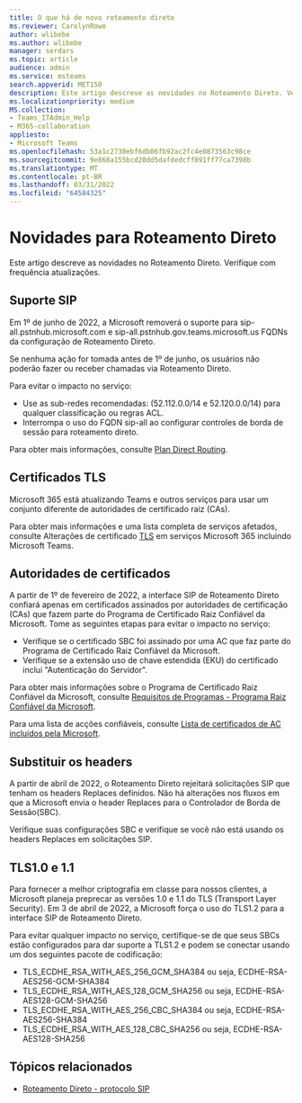 ```yaml
---
title: O que há de novo roteamento direto
ms.reviewer: CarolynRowe
author: wlibebe
ms.author: wlibebe
manager: serdars
ms.topic: article
audience: admin
ms.service: msteams
search.appverid: MET150
description: Este artigo descreve as novidades no Roteamento Direto. Verifique com frequência atualizações.
ms.localizationpriority: medium
MS.collection:
- Teams_ITAdmin_Help
- M365-collaboration
appliesto:
- Microsoft Teams
ms.openlocfilehash: 53a1c2730ebf6db06fb92ac2fc4e0873563c98ce
ms.sourcegitcommit: 9e868a155bcd20dd5dafdedcff091ff77ca7398b
ms.translationtype: MT
ms.contentlocale: pt-BR
ms.lasthandoff: 03/31/2022
ms.locfileid: "64584325"
---
```

# <a name="whats-new-for-direct-routing"></a>Novidades para Roteamento Direto

Este artigo descreve as novidades no Roteamento Direto. Verifique com frequência atualizações.

## <a name="sip-support"></a>Suporte SIP

Em 1º de junho de 2022, a Microsoft removerá o suporte para sip-all.pstnhub.microsoft.com e sip-all.pstnhub.gov.teams.microsoft.us FQDNs da configuração de Roteamento Direto.

Se nenhuma ação for tomada antes de 1º de junho, os usuários não poderão fazer ou receber chamadas via Roteamento Direto.

Para evitar o impacto no serviço:

- Use as sub-redes recomendadas: (52.112.0.0/14 e 52.120.0.0/14) para qualquer classificação ou regras ACL.
- Interrompa o uso do FQDN sip-all ao configurar controles de borda de sessão para roteamento direto.

Para obter mais informações, consulte [Plan Direct Routing](direct-routing-plan.md).

## <a name="tls-certificates"></a>Certificados TLS

Microsoft 365 está atualizando Teams e outros serviços para usar um conjunto diferente de autoridades de certificado raiz (CAs).

Para obter mais informações e uma lista completa de serviços afetados, consulte Alterações de certificado [TLS](https://techcommunity.microsoft.com/t5/microsoft-teams-blog/tls-certificate-changes-to-microsoft-365-services-including/ba-p/3249676) em serviços Microsoft 365 incluindo Microsoft Teams.

## <a name="certificate-authorities"></a>Autoridades de certificados

A partir de 1º de fevereiro de 2022, a interface SIP de Roteamento Direto confiará apenas em certificados assinados por autoridades de certificação (CAs) que fazem parte do Programa de Certificado Raiz Confiável da Microsoft. Tome as seguintes etapas para evitar o impacto no serviço:

- Verifique se o certificado SBC foi assinado por uma AC que faz parte do Programa de Certificado Raiz Confiável da Microsoft.
- Verifique se a extensão uso de chave estendida (EKU) do certificado inclui "Autenticação do Servidor".

Para obter mais informações sobre o Programa de Certificado Raiz Confiável da Microsoft, consulte [Requisitos de Programas - Programa Raiz Confiável da Microsoft](/security/trusted-root/program-requirements).

Para uma lista de acções confiáveis, consulte [Lista de certificados de AC incluídos pela Microsoft](https://ccadb-public.secure.force.com/microsoft/IncludedCACertificateReportForMSFT).

## <a name="replace-headers"></a>Substituir os headers

A partir de abril de 2022, o Roteamento Direto rejeitará solicitações SIP que tenham os headers Replaces definidos. Não há alterações nos fluxos em que a Microsoft envia o header Replaces para o Controlador de Borda de Sessão(SBC).

Verifique suas configurações SBC e verifique se você não está usando os headers Replaces em solicitações SIP.

## <a name="tls10-and-11"></a>TLS1.0 e 1.1

Para fornecer a melhor criptografia em classe para nossos clientes, a Microsoft planeja preprecar as versões 1.0 e 1.1 do TLS (Transport Layer Security). Em 3 de abril de 2022, a Microsoft força o uso do TLS1.2 para a interface SIP de Roteamento Direto.

Para evitar qualquer impacto no serviço, certifique-se de que seus SBCs estão configurados para dar suporte a TLS1.2 e podem se conectar usando um dos seguintes pacote de codificação:

- TLS_ECDHE_RSA_WITH_AES_256_GCM_SHA384 ou seja, ECDHE-RSA-AES256-GCM-SHA384
- TLS_ECDHE_RSA_WITH_AES_128_GCM_SHA256 ou seja, ECDHE-RSA-AES128-GCM-SHA256
- TLS_ECDHE_RSA_WITH_AES_256_CBC_SHA384 ou seja, ECDHE-RSA-AES256-SHA384
- TLS_ECDHE_RSA_WITH_AES_128_CBC_SHA256 ou seja, ECDHE-RSA-AES128-SHA256

## <a name="related-topics"></a>Tópicos relacionados

- [Roteamento Direto - protocolo SIP](direct-routing-protocols-sip.md)
